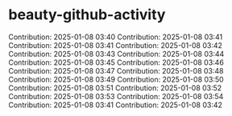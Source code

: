 # beauty-github-activity
Contribution: 2025-01-08 03:40
Contribution: 2025-01-08 03:41
Contribution: 2025-01-08 03:41
Contribution: 2025-01-08 03:42
Contribution: 2025-01-08 03:43
Contribution: 2025-01-08 03:44
Contribution: 2025-01-08 03:45
Contribution: 2025-01-08 03:46
Contribution: 2025-01-08 03:47
Contribution: 2025-01-08 03:48
Contribution: 2025-01-08 03:49
Contribution: 2025-01-08 03:50
Contribution: 2025-01-08 03:51
Contribution: 2025-01-08 03:52
Contribution: 2025-01-08 03:53
Contribution: 2025-01-08 03:54
Contribution: 2025-01-08 03:41
Contribution: 2025-01-08 03:42
